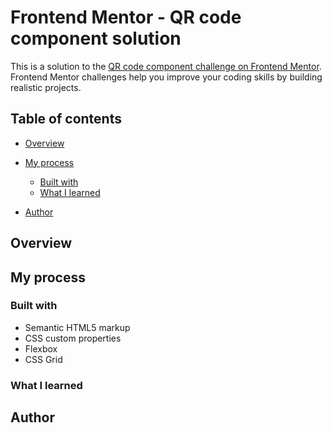 # Frontend Mentor - QR code component solution

This is a solution to the [QR code component challenge on Frontend Mentor](https://www.frontendmentor.io/challenges/qr-code-component-iux_sIO_H). Frontend Mentor challenges help you improve your coding skills by building realistic projects. 

## Table of contents

- [Overview](#overview)
 
- [My process](#my-process)
  - [Built with](#built-with)
  - [What I learned](#what-i-learned)
- [Author](#author)



## Overview


## My process

### Built with

- Semantic HTML5 markup
- CSS custom properties
- Flexbox
- CSS Grid


### What I learned



## Author

